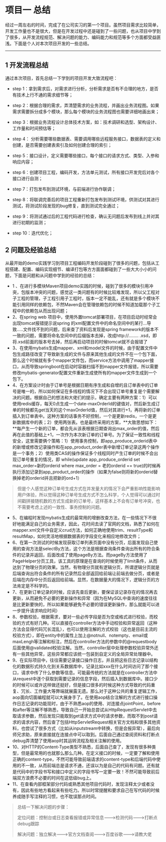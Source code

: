 # 项目一 总结

经过一周左右的时间，完成了在公司实习的第一个项目。虽然项目需求比较简单，开发工作量也不是很大，但是在开发过程中还是碰到了一些问题，也从项目中学到了很多，从开发流程规范、解决问题的能力、编码能力和规范等多个方面都受益匪浅。下面是个人对本次项目开发的一些总结。

---



## 1 开发流程总结

通过本次项目，首先总结一下学到的项目开发大致流程吧：

- step 1：拿到需求后，对需求进行分析，分析需求是否有不合理的地方，是否有技术上行不通的需求细节等；
- step 2：根据合理的需求，弄清楚需求的业务流程，并画出业务流程图。如果需求需要拆分成多个模块，那么每个模块的业务流程图也需要详细地画出来；

- step 3：根据业务流程设计总体技术方案，如：技术调研和选型、架构设计、工作量和时间预估等；
- step 4： 分析需要哪些数据表、需要调用哪些远程服务接口，数据表的定义和创建，是否需要创建表索引及如何创建合理的索引；
- step 5：接口设计，定义需要哪些接口，每个接口的请求方式、类型、入参和响应内容；
- step 6：创建项目工程，编码开发，方法单元测试，所有接口开发完后对各个接口进行自测；
- step 7：打包发布到测试环境，与前端进行协作联调；
- step 8：将联调完善后的项目工程重新打包发布到测试环境，供测试对其进行测试，将测试阶段发现的bug修复，直到测试完全通过；
- step 9：将测试通过后的工程代码进行检查，确认无问题后发布到线上并对其进行初期的监测；
- step 10：迭代优化；

## 2 问题及经验总结

从最开始的demo实践学习到项目工程编码开发阶段碰到了很多的问题，包括从工程搭建、配置、编码实现细节、编译打包等方方面面都碰到了一些大大小小的问题，下面是问题和从问题中学到的经验的总结：

- 1 、在进行多模块Maven项目demo实践的时候，碰到了很多的模块引用冲突，包版本冲突的问题，感觉这一类问题有的时候比较难发现，所以父工程对子工程的管理，子工程引用子工程时，版本一定不能乱，还有就是多个模块不能引用同样的依赖包，不然Maven会在管理依赖包的时候不知道加载那个子工程中的依赖包从而出现问题；
- 2、在spring web 项目中，使用外置tomcat部署项目，在项目启动时经常会出现tomcat报错提示说spring 的xml配置文件中的命名空间中的某行...导致.....文件找不到的问题，后来查了资料后发现是spring framework的版本不一致的问题，需要将命名空间中的后缀版本去掉，改成http://........  .xsd，即将.xsd前面的版本号去掉，然后再启动项目的时候tomcat就不会报错了
- 3、在使用mybatis生成mapper、xml和model文件的时候，由于配置文件中包生成路径改变了导致新生成的文件与原来其他生成的文件不在一个包下面，那么这个时候就有多个mapper文件包，而service方法中调用了mapper接口，从而导致springboot在启动时容器扫描不到mapper文件报错，所以需要修改mybatis-generator配置文件重新生成使所有的mapper文件生成到一个包下。
- 4、在方案设计时由于订单号是根据日期有序生成和自增的且订单表中的订单号是唯一的，所以如何保证在多线程的情况下不会出现订单号重复是个需要解决的问题。根据自己的想法和大佬们的提示，确定主要有两种方案：1）可以使用redis缓存，每天0点生成一个date-maxOrderId的键值对，然后新生成订单的时候都先get当天的这个maxOrderId值，然后对其进行+1，再将新的订单插入到订单表中。这种方案的话事务不好控制，一个是更新redis，一个是更新数据库中的表；2）使用两张表。也是最终采用的方案，**大致思想如下：**每产生一个新的订单，都会先从该表根据日期查询出max_order的值，然后再在此值的基础上+1，一次作为本次新订单的订单号。为了保证一致性和线程安全，这里需要俩个策略：1）使用事务控制，即app_produce_orderid表中的新增或修改记录操作和在app_product_order表中新增订单记录这两个操作是一个事务；2）使用类CAS的操作保证多个线程同时产生订单的时候不会出现订单号重复的情况，即 while(update app_produce_orderid set max_order=新的orderid where max_order = 老的orderid == true)的时候再执行添加记录到app_product_order的操作（如果为false则将新的orderid替换掉老的orderid并且把新的ord+1）

> 但是个人感觉这种订单号生成方式在并发量大的情况下会严重影响性能影响用户体验，所以觉得这种订单号生成方式不怎么科学，个人觉得可以通过时间戳拼接随机数的方式生成新的订单号，这样基本上不会有订单号冲突，也不需要考虑上述的一致性、事务控制的问题。

- 5、在编程时发现mybatis生成的最常用的增删改查方法，在一些情况下不很好地能满足自己的业务需求，因此，花时间去读了官网的文档，熟悉了如何在mapper.xml文件中自定义crud方法，如何正确地使用trim、resultType和resultMap，如何灵活地根据数据表的字段变化来相应地修改文件；
- 6、在第一次测试的时候发现获取订单列表页面中没有分页，后面发现自己使用的查询方法是selectBy方法，这个方法是根据查询条件查询出所有的符合条件的记录并返回，后面改成了使用pageBy方法。而pageBy方法使用了PageHelper分页工具，该工具的原理是在查询的时候使用了limit条件，从而达到了物理分页的效果。当然，有物理分页就有逻辑分页，所谓逻辑分页就是后端查询出符合条件的所有记录然后全部返回给前端让前端去做分页，或者是后端在内存中分页后返回给前端。显然，在数据量大的情况下，逻辑分页的方法肯定是不科学的。
- 7、在更新订单记录的时候，应该先查后更新，要保证该记录存在的情况再去更新，从而避免不必要的更新操作和异常（因为在MySQL中查询的速度往往是比更新要快的，所以如果能够避免不必要的错误更新操作，那么就能可以进一步提升请求响应时间）
- 8、参数校验，根据需求，要对一些必传字段是否为空或格式进行校验，而校验的方式有好几种。可以直接在controller方法中手动校验和异常返回（这种方法会显得代码冗长混乱），也可以使用注解的方式校验（这也是目前主流的校验方式），即在entity中的属性上加上@notnull、notempty、email或maxLengh等注解和标注，然后在controller方法的参数中的@requestbody后面使用@validated校验注解。当然，controller层中处理参数校验异常外还有一些其他异常，这些异常都应该统一包装到自定义的全局异常处理器中。
- 9、在实际项目中，往往需要记录接口操作日志，并且把这些日志记录以结构化的数据形式持久化到关系数据库中，记录比如xxx在什么时间访问了那个接口，请求中传了什么参数等信息。可能最传统的方法就是在controller方法中从request中逐个获取到需要记录的信息字段，然后插入到数据库中。接口少的时候可以或许这样做还挺好，但是接口很多的时候这种方式导致的代码重复、冗长、工作量大等弊端就展露无遗。那么对于这种公共的重复逻辑工作，aop面向切面编程就可以大展身手了。在使用aop结合注解的方式进行接口操作日志记录的功能现时，由于不熟悉aop的使用、对连接点jointPoint，before和after等注解不够熟悉，导致自己一开始总尝试从HttpRequestServlet中去取请求参数，然后发现只能取到get请求方式中的请求参数，而取不到post请求的请求内容，然后查了包括HttpServletRequest相关官方文档和很多其他资料，也尝试了很多方式（比如从inputstream中转换，但是会报异常），最后向师兄求助，原来直接就在连接点中可以取到。后面自己通过查阅资料和打断点debug弄清楚了使用aop时其运转流程及相关注解的使用。
- 10、对HTTP的Content-Type类型不熟悉，后面自己查了，发现有很多种类型，但是最常用的也就那么那么几种。在定义接口的时候，一定要了解和使用正确的content-type，不然可能导致前端请求的content-type和后端代码中使用的不一致，从而前端总是请求不通，还误以为是自己的代码有问题。还有就是代码中的字段书写和接口中定义的字段书写一定要一致！不然可能导致前后端双方浪费不必要的时间在这低级bug上。
- 11、在查看内部框架部分代码或熟悉其他项目代码时，发现注释太少或者没有，因此有些地方看起来有些吃力。所以时常提醒和要求自己在写代码的时候养成随手写注释的习惯，也不耽误那点时间。



>总结一下解决问题的步骤：
>
>定位问题：控制台或日志查看报错或异常信息--->检测代码--->打断点debug跟踪
>
>解决问题：独立解决--->官方文档查阅--->百度谷歌--->请教大佬